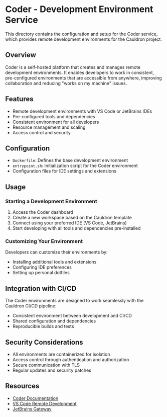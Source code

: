 # Coder - Development Environment Service

This directory contains the configuration and setup for the Coder service, which provides remote development environments for the Cauldron project.

## Overview

Coder is a self-hosted platform that creates and manages remote development environments. It enables developers to work in consistent, pre-configured environments that are accessible from anywhere, improving collaboration and reducing "works on my machine" issues.

## Features

- Remote development environments with VS Code or JetBrains IDEs
- Pre-configured tools and dependencies
- Consistent environment for all developers
- Resource management and scaling
- Access control and security

## Configuration

- `Dockerfile`: Defines the base development environment
- `entrypoint.sh`: Initialization script for the Coder environment
- Configuration files for IDE settings and extensions

## Usage

### Starting a Development Environment

1. Access the Coder dashboard
2. Create a new workspace based on the Cauldron template
3. Connect using your preferred IDE (VS Code, JetBrains)
4. Start developing with all tools and dependencies pre-installed

### Customizing Your Environment

Developers can customize their environments by:

- Installing additional tools and extensions
- Configuring IDE preferences
- Setting up personal dotfiles

## Integration with CI/CD

The Coder environments are designed to work seamlessly with the Cauldron CI/CD pipeline:

- Consistent environment between development and CI/CD
- Shared configuration and dependencies
- Reproducible builds and tests

## Security Considerations

- All environments are containerized for isolation
- Access control through authentication and authorization
- Secure communication with TLS
- Regular updates and security patches

## Resources

- [Coder Documentation](https://coder.com/docs/coder-oss/latest)
- [VS Code Remote Development](https://code.visualstudio.com/docs/remote/remote-overview)
- [JetBrains Gateway](https://www.jetbrains.com/remote-development/gateway/)